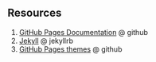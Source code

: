 
## Resources

1. [GitHub Pages Documentation](https://docs.github.com/en/pages) @ github
2. [Jekyll](https://jekyllrb.com/) @ jekyllrb
3. [GitHub Pages themes](https://github.com/pages-themes) @ github